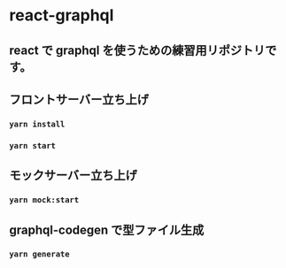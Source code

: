 # react-graphql

## react で graphql を使うための練習用リポジトリです。

## フロントサーバー立ち上げ

### `yarn install`

### `yarn start`

## モックサーバー立ち上げ

### `yarn mock:start`

## graphql-codegen で型ファイル生成

### `yarn generate`
